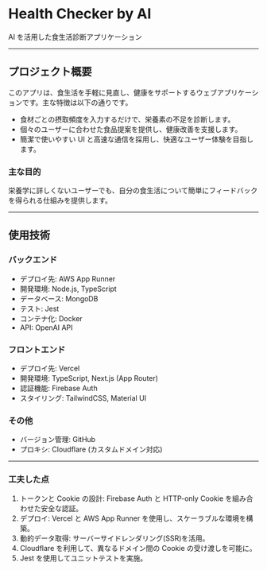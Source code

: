 # Health Checker by AI

AI を活用した食生活診断アプリケーション

---

## プロジェクト概要

このアプリは、食生活を手軽に見直し、健康をサポートするウェブアプリケーションです。主な特徴は以下の通りです。

- 食材ごとの摂取頻度を入力するだけで、栄養素の不足を診断します。
- 個々のユーザーに合わせた食品提案を提供し、健康改善を支援します。
- 簡潔で使いやすい UI と高速な通信を採用し、快適なユーザー体験を目指します。

### 主な目的

栄養学に詳しくないユーザーでも、自分の食生活について簡単にフィードバックを得られる仕組みを提供します。

---

## 使用技術

### バックエンド

- デプロイ先: AWS App Runner
- 開発環境: Node.js, TypeScript
- データベース: MongoDB
- テスト: Jest
- コンテナ化: Docker
- API: OpenAI API

### フロントエンド

- デプロイ先: Vercel
- 開発環境: TypeScript, Next.js (App Router)
- 認証機能: Firebase Auth
- スタイリング: TailwindCSS, Material UI

### その他

- バージョン管理: GitHub
- プロキシ: Cloudflare (カスタムドメイン対応)

---

### 工夫した点

1. トークンと Cookie の設計: Firebase Auth と HTTP-only Cookie を組み合わせた安全な認証。
2. デプロイ: Vercel と AWS App Runner を使用し、スケーラブルな環境を構築。
3. 動的データ取得: サーバーサイドレンダリング(SSR)を活用。
4. Cloudflare を利用して、異なるドメイン間の Cookie の受け渡しを可能に。
5. Jest を使用してユニットテストを実施。
